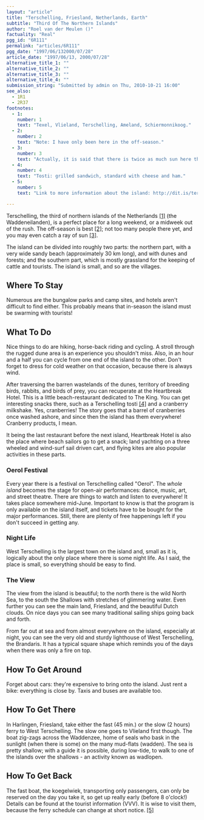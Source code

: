 ```yaml
---
layout: "article"
title: "Terschelling, Friesland, Netherlands, Earth"
subtitle: "Third Of The Northern Islands"
author: "Roel van der Meulen ()"
factuality: "Real"
pgg_id: "6R111"
permalink: "articles/6R111"
pgg_date: "1997/06/132000/07/28"
article_date: "1997/06/13, 2000/07/28"
alternative_title_1: ""
alternative_title_2: ""
alternative_title_3: ""
alternative_title_4: ""
submission_string: "Submitted by admin on Thu, 2010-10-21 16:00"
see_also:
  - 1R1
  - 2R37
footnotes: 
  - 1:
    number: 1
    text: "Texel, Vlieland, Terschelling, Ameland, Schiermonnikoog."
  - 2:
    number: 2
    text: "Note: I have only been here in the off-season."
  - 3:
    number: 3
    text: "Actually, it is said that there is twice as much sun here than in the rest of the Netherlands! Combined with the extra wind it is, on average, a drier place too."
  - 4:
    number: 4
    text: "Tosti: grilled sandwich, standard with cheese and ham."
  - 5:
    number: 5
    text: "Link to more information about the island: http://dit.is/terschelling"

---
```

<div>
<p>Terschelling, the third of northern islands of the Netherlands <a href="#footnote-body.1" name="footnote-link.1" class="footnote-link">[1]</a> (the Waddeneilanden), is a perfect place for a long weekend, or a midweek out of the rush. The off-season is best <a href="#footnote-body.2" name="footnote-link.2" class="footnote-link">[2]</a>; not too many people there yet, and you may even catch a ray of sun <a href="#footnote-body.3" name="footnote-link.3" class="footnote-link">[3]</a>.</p>
<p>The island can be divided into roughly two parts: the northern part, with a very wide sandy beach (approximately 30 km long), and with dunes and forests; and the southern part, which is mostly grassland for the keeping of cattle and tourists. The island is small, and so are the villages.</p>
<h2>Where To Stay</h2>
<p>Numerous are the bungalow parks and camp sites, and hotels aren't difficult to find either. This probably means that in-season the island must be swarming with tourists!</p>
<h2>What To Do</h2>
<p>Nice things to do are hiking, horse-back riding and cycling. A stroll through the rugged dune area is an experience you shouldn't miss. Also, in an hour and a half you can cycle from one end of the island to the other. Don't forget to dress for cold weather on that occasion, because there is always wind.</p>
<p>After traversing the barren wastelands of the dunes, territory of breeding birds, rabbits, and birds of prey, you can recuperate at the Heartbreak Hotel. This is a little beach-restaurant dedicated to The King. You can get interesting snacks there, such as a Terschelling tosti <a href="#footnote-body.4" name="footnote-link.4" class="footnote-link">[4]</a> and a cranberry milkshake. Yes, cranberries! The story goes that a barrel of cranberries once washed ashore, and since then the island has them everywhere! Cranberry products, I mean.</p>
<p>It being the last restaurant before the next island, Heartbreak Hotel is also the place where beach sailors go to get a snack; land yachting on a three wheeled and wind-surf sail driven cart, and flying kites are also popular activities in these parts.</p>
<h3>Oerol Festival</h3>
<p>Every year there is a festival on Terschelling called "Oerol". The <em>whole island</em> becomes the stage for open-air performances: dance, music, art, and street theatre. There are things to watch and listen to everywhere! It takes place somewhere mid-June. Important to know is that the program is only available on the island itself, and tickets have to be bought for the major performances. Still, there are plenty of free happenings left if you don't succeed in getting any.</p>
<h3>Night Life</h3>
<p>West Terschelling is the largest town on the island and, small as it is, logically about the only place where there is some night life. As I said, the place is small, so everything should be easy to find.</p>
<h3>The View</h3>
<p>The view from the island is beautiful; to the north there is the wild North Sea, to the south the Shallows with stretches of glimmering water. Even further you can see the main land, Friesland, and the beautiful Dutch clouds. On nice days you can see many traditional sailing ships going back and forth.</p>
<p>From far out at sea and from almost everywhere on the island, especially at night, you can see the very old and sturdy lighthouse of West Terschelling, the Brandaris. It has a typical square shape which reminds you of the days when there was only a fire on top.</p>
<h2>How To Get Around</h2>
<p>Forget about cars: they're expensive to bring onto the island. Just rent a bike: everything is close by. Taxis and buses are available too.</p>
<h2>How To Get There</h2>
<p>In Harlingen, Friesland, take either the fast (45 min.) or the slow (2 hours) ferry to West Terschelling. The slow one goes to Vlieland first though. The boat zig-zags across the Waddenzee, home of seals who bask in the sunlight (when there is some) on the many mud-flats (wadden). The sea is pretty shallow; with a guide it is possible, during low-tide, to walk to one of the islands over the shallows - an activity known as wadlopen.</p>
<h2>How To Get Back</h2>
<p>The fast boat, the koegelwiek, transporting only passengers, can only be reserved on the day you take it, so get up really early (before 8 o'clock!) Details can be found at the tourist information (VVV). It is wise to visit them, because the ferry schedule can change at short notice. <a href="#footnote-body.5" name="footnote-link.5" class="footnote-link">[5]</a></p>
</div>
